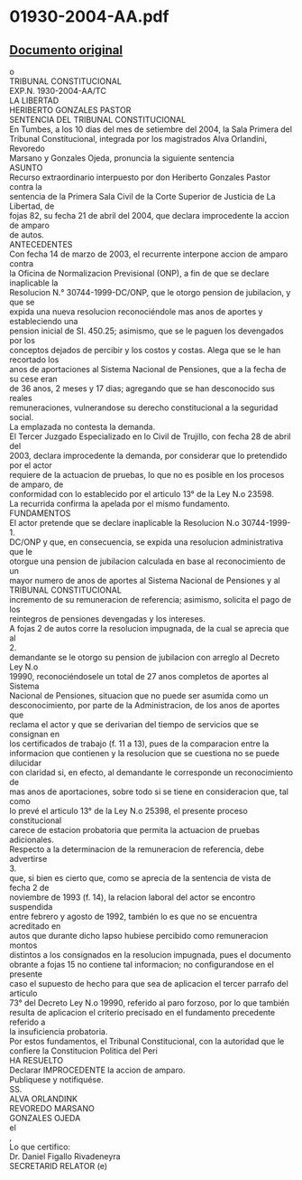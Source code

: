 
01930-2004-AA.pdf
=================
  
[Documento original](https://tc.gob.pe/jurisprudencia/2004/01930-2004-AA.pdf)  
---  
o  
TRIBUNAL CONSTITUCIONAL  
EXP.N. 1930-2004-AA/TC  
LA LIBERTAD  
HERIBERTO GONZALES PASTOR  
SENTENCIA DEL TRIBUNAL CONSTITUCIONAL  
En Tumbes, a los 10 dias del mes de setiembre del 2004, la Sala Primera del  
Tribunal Constitucional, integrada por los magistrados Alva Orlandini, Revoredo  
Marsano y Gonzales Ojeda, pronuncia la siguiente sentencia  
ASUNTO  
Recurso extraordinario interpuesto por don Heriberto Gonzales Pastor contra la  
sentencia de la Primera Sala Civil de la Corte Superior de Justicia de La Libertad, de  
fojas 82, su fecha 21 de abril del 2004, que declara improcedente la accion de amparo  
de autos.  
ANTECEDENTES  
Con fecha 14 de marzo de 2003, el recurrente interpone accion de amparo contra  
la Oficina de Normalizacion Previsional (ONP), a fin de que se declare inaplicable la  
Resolucion N.° 30744-1999-DC/ONP, que le otorgo pension de jubilacion, y que se  
expida una nueva resolucion reconociéndole mas anos de aportes y estableciendo una  
pension inicial de SI. 450.25; asimismo, que se le paguen los devengados por los  
conceptos dejados de percibir y los costos y costas. Alega que se le han recortado los  
anos de aportaciones al Sistema Nacional de Pensiones, que a la fecha de su cese eran  
de 36 anos, 2 meses y 17 dias; agregando que se han desconocido sus reales  
remuneraciones, vulnerandose su derecho constitucional a la seguridad social.  
La emplazada no contesta la demanda.  
El Tercer Juzgado Especializado en lo Civil de Trujillo, con fecha 28 de abril del  
2003, declara improcedente la demanda, por considerar que lo pretendido por el actor  
requiere de la actuacion de pruebas, lo que no es posible en los procesos de amparo, de  
conformidad con lo establecido por el articulo 13° de la Ley N.o 23598.  
La recurrida confirma la apelada por el mismo fundamento.  
FUNDAMENTOS  
El actor pretende que se declare inaplicable la Resolucion N.o 30744-1999-  
1.  
DC/ONP y que, en consecuencia, se expida una resolucion administrativa que le  
otorgue una pension de jubilacion calculada en base al reconocimiento de un  
mayor numero de anos de aportes al Sistema Nacional de Pensiones y al  
TRIBUNAL CONSTITUCIONAL  
incremento de su remuneracion de referencia; asimismo, solicita el pago de los  
reintegros de pensiones devengadas y los intereses.  
A fojas 2 de autos corre la resolucion impugnada, de la cual se aprecia que al  
2.  
demandante se le otorgo su pension de jubilacion con arreglo al Decreto Ley N.o  
19990, reconociéndosele un total de 27 anos completos de aportes al Sistema  
Nacional de Pensiones, situacion que no puede ser asumida como un  
desconocimiento, por parte de la Administracion, de los anos de aportes que  
reclama el actor y que se derivarian del tiempo de servicios que se consignan en  
los certificados de trabajo (f. 11 a 13), pues de la comparacion entre la  
informacion que contienen y la resolucion que se cuestiona no se puede dilucidar  
con claridad si, en efecto, al demandante le corresponde un reconocimiento de  
mas anos de aportaciones, sobre todo si se tiene en consideracion que, tal como  
lo prevé el articulo 13° de la Ley N.o 25398, el presente proceso constitucional  
carece de estacion probatoria que permita la actuacion de pruebas adicionales.  
Respecto a la determinacion de la remuneracion de referencia, debe advertirse  
3.  
que, si bien es cierto que, como se aprecia de la sentencia de vista de fecha 2 de  
noviembre de 1993 (f. 14), la relacion laboral del actor se encontro suspendida  
entre febrero y agosto de 1992, también lo es que no se encuentra acreditado en  
autos que durante dicho lapso hubiese percibido como remuneracion montos  
distintos a los consignados en la resolucion impugnada, pues el documento  
obrante a fojas 15 no contiene tal informacion; no configurandose en el presente  
caso el supuesto de hecho para que sea de aplicacion el tercer parrafo del articulo  
73° del Decreto Ley N.o 19990, referido al paro forzoso, por lo que también  
resulta de aplicacion el criterio precisado en el fundamento precedente referido a  
la insuficiencia probatoria.  
Por estos fundamentos, el Tribunal Constitucional, con la autoridad que le  
confiere la Constitucion Politica del Peri  
HA RESUELTO  
Declarar IMPROCEDENTE la accion de amparo.  
Publiquese y notifiquése.  
SS.  
ALVA ORLANDINK  
REVOREDO MARSANO  
GONZALES OJEDA  
el  
,  
Lo que certifico:  
Dr. Daniel Figallo Rivadeneyra  
SECRETARID RELATOR (e)